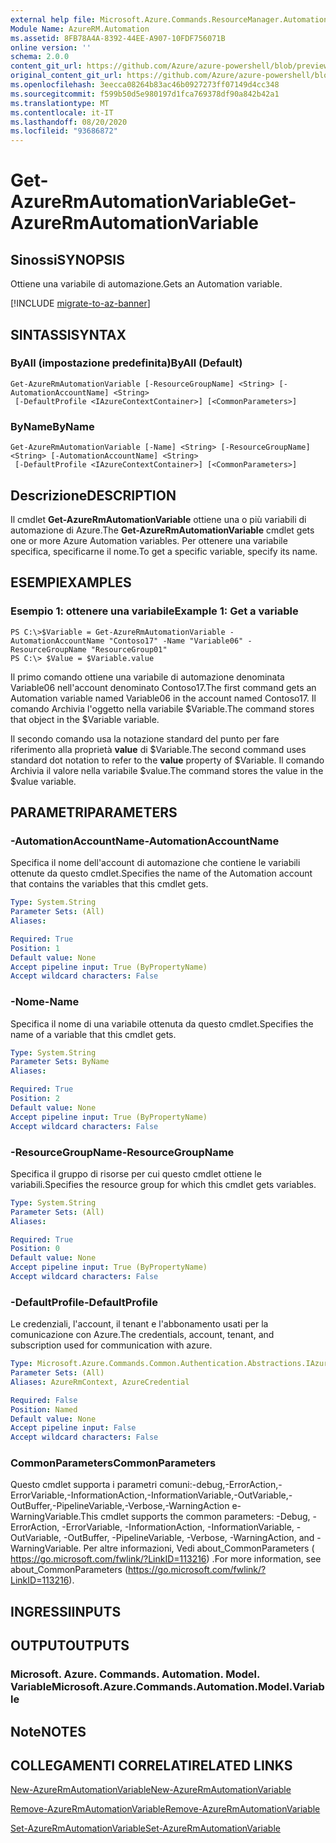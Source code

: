 ```yaml
---
external help file: Microsoft.Azure.Commands.ResourceManager.Automation.dll-Help.xml
Module Name: AzureRM.Automation
ms.assetid: 8FB78A4A-8392-44EE-A907-10FDF756071B
online version: ''
schema: 2.0.0
content_git_url: https://github.com/Azure/azure-powershell/blob/preview/src/ResourceManager/Automation/Commands.Automation/help/Get-AzureRMAutomationVariable.md
original_content_git_url: https://github.com/Azure/azure-powershell/blob/preview/src/ResourceManager/Automation/Commands.Automation/help/Get-AzureRMAutomationVariable.md
ms.openlocfilehash: 3eecca08264b83ac46b0927273ff07149d4cc348
ms.sourcegitcommit: f599b50d5e980197d1fca769378df90a842b42a1
ms.translationtype: MT
ms.contentlocale: it-IT
ms.lasthandoff: 08/20/2020
ms.locfileid: "93686872"
---
```

# <span data-ttu-id="a0c23-101">Get-AzureRmAutomationVariable</span><span class="sxs-lookup"><span data-stu-id="a0c23-101">Get-AzureRmAutomationVariable</span></span>

## <span data-ttu-id="a0c23-102">Sinossi</span><span class="sxs-lookup"><span data-stu-id="a0c23-102">SYNOPSIS</span></span>
<span data-ttu-id="a0c23-103">Ottiene una variabile di automazione.</span><span class="sxs-lookup"><span data-stu-id="a0c23-103">Gets an Automation variable.</span></span>

[!INCLUDE [migrate-to-az-banner](../../includes/migrate-to-az-banner.md)]

## <span data-ttu-id="a0c23-104">SINTASSI</span><span class="sxs-lookup"><span data-stu-id="a0c23-104">SYNTAX</span></span>

### <span data-ttu-id="a0c23-105">ByAll (impostazione predefinita)</span><span class="sxs-lookup"><span data-stu-id="a0c23-105">ByAll (Default)</span></span>
```
Get-AzureRmAutomationVariable [-ResourceGroupName] <String> [-AutomationAccountName] <String>
 [-DefaultProfile <IAzureContextContainer>] [<CommonParameters>]
```

### <span data-ttu-id="a0c23-106">ByName</span><span class="sxs-lookup"><span data-stu-id="a0c23-106">ByName</span></span>
```
Get-AzureRmAutomationVariable [-Name] <String> [-ResourceGroupName] <String> [-AutomationAccountName] <String>
 [-DefaultProfile <IAzureContextContainer>] [<CommonParameters>]
```

## <span data-ttu-id="a0c23-107">Descrizione</span><span class="sxs-lookup"><span data-stu-id="a0c23-107">DESCRIPTION</span></span>
<span data-ttu-id="a0c23-108">Il cmdlet **Get-AzureRmAutomationVariable** ottiene una o più variabili di automazione di Azure.</span><span class="sxs-lookup"><span data-stu-id="a0c23-108">The **Get-AzureRmAutomationVariable** cmdlet gets one or more Azure Automation variables.</span></span>
<span data-ttu-id="a0c23-109">Per ottenere una variabile specifica, specificarne il nome.</span><span class="sxs-lookup"><span data-stu-id="a0c23-109">To get a specific variable, specify its name.</span></span>

## <span data-ttu-id="a0c23-110">ESEMPI</span><span class="sxs-lookup"><span data-stu-id="a0c23-110">EXAMPLES</span></span>

### <span data-ttu-id="a0c23-111">Esempio 1: ottenere una variabile</span><span class="sxs-lookup"><span data-stu-id="a0c23-111">Example 1: Get a variable</span></span>
```
PS C:\>$Variable = Get-AzureRmAutomationVariable -AutomationAccountName "Contoso17" -Name "Variable06" -ResourceGroupName "ResourceGroup01"
PS C:\> $Value = $Variable.value
```

<span data-ttu-id="a0c23-112">Il primo comando ottiene una variabile di automazione denominata Variable06 nell'account denominato Contoso17.</span><span class="sxs-lookup"><span data-stu-id="a0c23-112">The first command gets an Automation variable named Variable06 in the account named Contoso17.</span></span>
<span data-ttu-id="a0c23-113">Il comando Archivia l'oggetto nella variabile $Variable.</span><span class="sxs-lookup"><span data-stu-id="a0c23-113">The command stores that object in the $Variable variable.</span></span>

<span data-ttu-id="a0c23-114">Il secondo comando usa la notazione standard del punto per fare riferimento alla proprietà **value** di $Variable.</span><span class="sxs-lookup"><span data-stu-id="a0c23-114">The second command uses standard dot notation to refer to the **value** property of $Variable.</span></span>
<span data-ttu-id="a0c23-115">Il comando Archivia il valore nella variabile $value.</span><span class="sxs-lookup"><span data-stu-id="a0c23-115">The command stores the value in the $value variable.</span></span>

## <span data-ttu-id="a0c23-116">PARAMETRI</span><span class="sxs-lookup"><span data-stu-id="a0c23-116">PARAMETERS</span></span>

### <span data-ttu-id="a0c23-117">-AutomationAccountName</span><span class="sxs-lookup"><span data-stu-id="a0c23-117">-AutomationAccountName</span></span>
<span data-ttu-id="a0c23-118">Specifica il nome dell'account di automazione che contiene le variabili ottenute da questo cmdlet.</span><span class="sxs-lookup"><span data-stu-id="a0c23-118">Specifies the name of the Automation account that contains the variables that this cmdlet gets.</span></span>

```yaml
Type: System.String
Parameter Sets: (All)
Aliases: 

Required: True
Position: 1
Default value: None
Accept pipeline input: True (ByPropertyName)
Accept wildcard characters: False
```

### <span data-ttu-id="a0c23-119">-Nome</span><span class="sxs-lookup"><span data-stu-id="a0c23-119">-Name</span></span>
<span data-ttu-id="a0c23-120">Specifica il nome di una variabile ottenuta da questo cmdlet.</span><span class="sxs-lookup"><span data-stu-id="a0c23-120">Specifies the name of a variable that this cmdlet gets.</span></span>

```yaml
Type: System.String
Parameter Sets: ByName
Aliases: 

Required: True
Position: 2
Default value: None
Accept pipeline input: True (ByPropertyName)
Accept wildcard characters: False
```

### <span data-ttu-id="a0c23-121">-ResourceGroupName</span><span class="sxs-lookup"><span data-stu-id="a0c23-121">-ResourceGroupName</span></span>
<span data-ttu-id="a0c23-122">Specifica il gruppo di risorse per cui questo cmdlet ottiene le variabili.</span><span class="sxs-lookup"><span data-stu-id="a0c23-122">Specifies the resource group for which this cmdlet gets variables.</span></span>

```yaml
Type: System.String
Parameter Sets: (All)
Aliases: 

Required: True
Position: 0
Default value: None
Accept pipeline input: True (ByPropertyName)
Accept wildcard characters: False
```

### <span data-ttu-id="a0c23-123">-DefaultProfile</span><span class="sxs-lookup"><span data-stu-id="a0c23-123">-DefaultProfile</span></span>
<span data-ttu-id="a0c23-124">Le credenziali, l'account, il tenant e l'abbonamento usati per la comunicazione con Azure.</span><span class="sxs-lookup"><span data-stu-id="a0c23-124">The credentials, account, tenant, and subscription used for communication with azure.</span></span>

```yaml
Type: Microsoft.Azure.Commands.Common.Authentication.Abstractions.IAzureContextContainer
Parameter Sets: (All)
Aliases: AzureRmContext, AzureCredential

Required: False
Position: Named
Default value: None
Accept pipeline input: False
Accept wildcard characters: False
```

### <span data-ttu-id="a0c23-125">CommonParameters</span><span class="sxs-lookup"><span data-stu-id="a0c23-125">CommonParameters</span></span>
<span data-ttu-id="a0c23-126">Questo cmdlet supporta i parametri comuni:-debug,-ErrorAction,-ErrorVariable,-InformationAction,-InformationVariable,-OutVariable,-OutBuffer,-PipelineVariable,-Verbose,-WarningAction e-WarningVariable.</span><span class="sxs-lookup"><span data-stu-id="a0c23-126">This cmdlet supports the common parameters: -Debug, -ErrorAction, -ErrorVariable, -InformationAction, -InformationVariable, -OutVariable, -OutBuffer, -PipelineVariable, -Verbose, -WarningAction, and -WarningVariable.</span></span> <span data-ttu-id="a0c23-127">Per altre informazioni, Vedi about_CommonParameters ( https://go.microsoft.com/fwlink/?LinkID=113216) .</span><span class="sxs-lookup"><span data-stu-id="a0c23-127">For more information, see about_CommonParameters (https://go.microsoft.com/fwlink/?LinkID=113216).</span></span>

## <span data-ttu-id="a0c23-128">INGRESSI</span><span class="sxs-lookup"><span data-stu-id="a0c23-128">INPUTS</span></span>

## <span data-ttu-id="a0c23-129">OUTPUT</span><span class="sxs-lookup"><span data-stu-id="a0c23-129">OUTPUTS</span></span>

### <span data-ttu-id="a0c23-130">Microsoft. Azure. Commands. Automation. Model. Variable</span><span class="sxs-lookup"><span data-stu-id="a0c23-130">Microsoft.Azure.Commands.Automation.Model.Variable</span></span>

## <span data-ttu-id="a0c23-131">Note</span><span class="sxs-lookup"><span data-stu-id="a0c23-131">NOTES</span></span>

## <span data-ttu-id="a0c23-132">COLLEGAMENTI CORRELATI</span><span class="sxs-lookup"><span data-stu-id="a0c23-132">RELATED LINKS</span></span>

[<span data-ttu-id="a0c23-133">New-AzureRmAutomationVariable</span><span class="sxs-lookup"><span data-stu-id="a0c23-133">New-AzureRmAutomationVariable</span></span>](./New-AzureRMAutomationVariable.md)

[<span data-ttu-id="a0c23-134">Remove-AzureRmAutomationVariable</span><span class="sxs-lookup"><span data-stu-id="a0c23-134">Remove-AzureRmAutomationVariable</span></span>](./Remove-AzureRMAutomationVariable.md)

[<span data-ttu-id="a0c23-135">Set-AzureRmAutomationVariable</span><span class="sxs-lookup"><span data-stu-id="a0c23-135">Set-AzureRmAutomationVariable</span></span>](./Set-AzureRMAutomationVariable.md)


